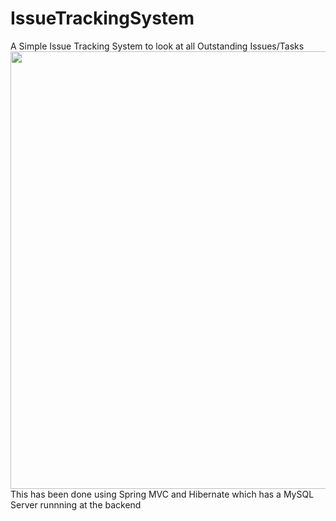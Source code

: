 # IssueTrackingSystem

A Simple Issue Tracking System to look at all Outstanding Issues/Tasks
<br>
<img height = 700 src ="Screenshot]Screen Shot 2017-05-28 at 8.00.03 PM.png" />
<br>
This has been done using Spring MVC and Hibernate which has a MySQL Server runnning at the backend
